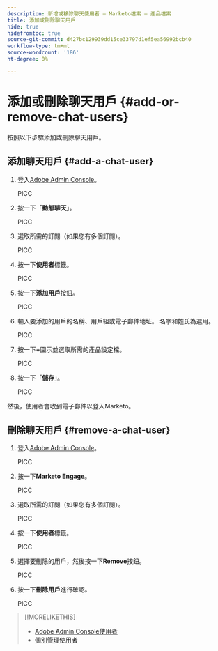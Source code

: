 ```yaml
---
description: 新增或移除聊天使用者 — Marketo檔案 — 產品檔案
title: 添加或刪除聊天用戶
hide: true
hidefromtoc: true
source-git-commit: d427bc129939dd15ce33797d1ef5ea56992bcb40
workflow-type: tm+mt
source-wordcount: '186'
ht-degree: 0%

---
```


# 添加或刪除聊天用戶 {#add-or-remove-chat-users}

按照以下步驟添加或刪除聊天用戶。

## 添加聊天用戶 {#add-a-chat-user}

1. 登入[Adobe Admin Console](https://adminconsole.adobe.com/)。

   PICC

1. 按一下「**動態聊天**」。

   PICC

1. 選取所需的訂閱（如果您有多個訂閱）。

   PICC

1. 按一下&#x200B;**使用者**&#x200B;標籤。

   PICC

1. 按一下&#x200B;**添加用戶**&#x200B;按鈕。

   PICC

1. 輸入要添加的用戶的名稱、用戶組或電子郵件地址。 名字和姓氏為選用。

   PICC

1. 按一下&#x200B;**+**&#x200B;圖示並選取所需的產品設定檔。

   PICC

1. 按一下「**儲存**」。

   PICC

然後，使用者會收到電子郵件以登入Marketo。

## 刪除聊天用戶 {#remove-a-chat-user}

1. 登入[Adobe Admin Console](https://adminconsole.adobe.com/)。

   PICC

1. 按一下&#x200B;**Marketo Engage**。

   PICC

1. 選取所需的訂閱（如果您有多個訂閱）。

   PICC

1. 按一下&#x200B;**使用者**&#x200B;標籤。

   PICC

1. 選擇要刪除的用戶，然後按一下&#x200B;**Remove**&#x200B;按鈕。

   PICC

1. 按一下&#x200B;**刪除用戶**&#x200B;進行確認。

   PICC

>[!MORELIKETHIS]
>
>* [Adobe Admin Console使用者](https://helpx.adobe.com/enterprise/using/users.html)
>* [個別管理使用者](https://helpx.adobe.com/enterprise/using/manage-users-individually.html)


